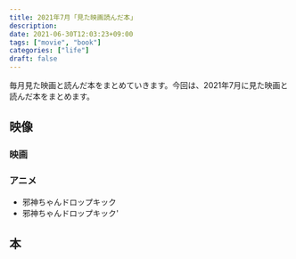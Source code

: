 ```yaml
---
title: 2021年7月「見た映画読んだ本」
description:
date: 2021-06-30T12:03:23+09:00
tags: ["movie", "book"]
categories: ["life"]
draft: false
---
```


毎月見た映画と読んだ本をまとめていきます。今回は、2021年7月に見た映画と読んだ本をまとめます。

## 映像

### 映画

### アニメ

* 邪神ちゃんドロップキック
* 邪神ちゃんドロップキック'

## 本

